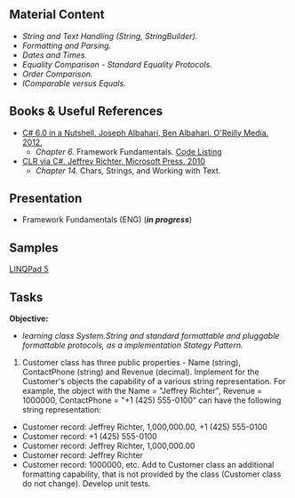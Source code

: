 ## Material Content 
- *String and Text Handling (String, StringBuilder).*
- *Formatting and Parsing.*
- *Dates and Times.*
- *Equality Comparison - Standard Equality Protocols.*
- *Order Comparison.*
- *IComparable versus Equals.*

## Books & Useful References 
- [C# 6.0 in a Nutshell. Joseph Albahari, Ben Albahari. O'Reilly Media. 2012.](http://shop.oreilly.com/product/0636920040323.do)
   - *Chapter 6.* Framework Fundamentals. [Code Listing](http://www.albahari.com/nutshell/ch06.aspx)
- [CLR via C#. Jeffrey Richter. Microsoft Press. 2010](https://www.goodreads.com/book/show/7121415-clr-via-c)
   - *Chapter 14.* Chars, Strings, and Working with Text.

## Presentation 
- Framework Fundamentals (ENG) (***in progress***)

## Samples 
[LINQPad 5](https://github.com/EPM-RD-NETLAB/.NET-Framework-modules/tree/master/M7.%20Framework%20Fundamentals/Samples/LINQPad)

## Tasks  
**Objective:** 
- *learning class System.String and standard formattable and pluggable formattable protocols, as a implementation Stategy Pattern.* 

1. Customer class has three public properties - Name (string), ContactPhone (string) and Revenue (decimal). Implement for the Customer's objects the capability of a various string representation. For example, the object with the Name = "Jeffrey Richter", Revenue = 1000000, ContactPhone = "+1 (425) 555-0100" can have the following string representation:
- Customer record: Jeffrey Richter, 1,000,000.00, +1 (425) 555-0100
- Customer record: +1 (425) 555-0100
- Customer record: Jeffrey Richter, 1,000,000.00
- Customer record: Jeffrey Richter
- Customer record: 1000000, etc. 
Add to Customer class an additional formatting capability, that is not provided by the class (Customer class do not change). Develop unit tests.
